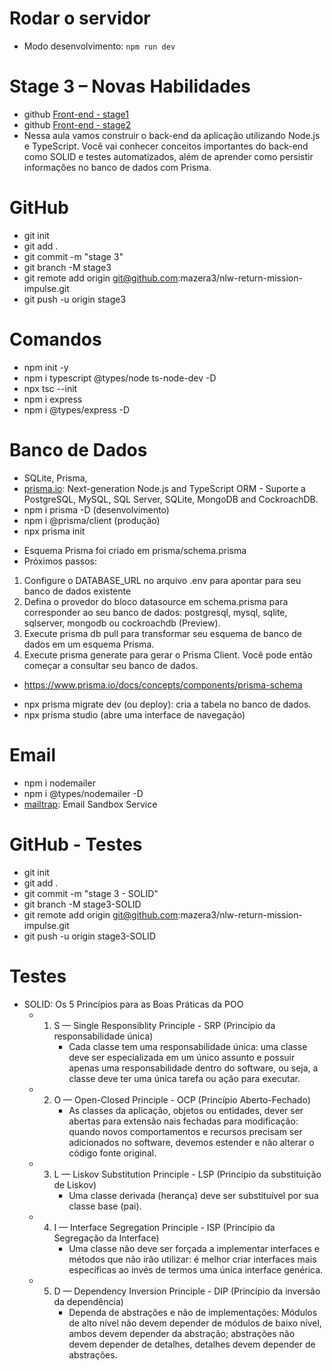 # Rodar o servidor
- Modo desenvolvimento: `npm run dev`

# Stage 3 – Novas Habilidades

- github [Front-end - stage1](https://github.com/mazera3/nlw-return-mission-impulse/tree/stage1)
- github [Front-end - stage2](https://github.com/mazera3/nlw-return-mission-impulse/tree/stage2)
- Nessa aula vamos construir o back-end da aplicação utilizando Node.js e TypeScript. Você vai conhecer conceitos importantes do back-end como SOLID e testes automatizados, além de aprender como persistir informações no banco de dados com Prisma.

# GitHub
- git init
- git add .
- git commit -m "stage 3"
- git branch -M stage3
- git remote add origin git@github.com:mazera3/nlw-return-mission-impulse.git
- git push -u origin stage3

# Comandos

- npm init -y
- npm i typescript @types/node ts-node-dev -D
- npx tsc --init
- npm i express
- npm i @types/express -D

# Banco de Dados

- SQLite, Prisma, 
- [prisma.io](https://www.prisma.io/): Next-generation Node.js and TypeScript ORM - Suporte a PostgreSQL, MySQL, SQL Server, SQLite, MongoDB and CockroachDB.
- npm i prisma -D (desenvolvimento)
- npm i @prisma/client (produção)
- npx prisma init
* Esquema Prisma foi criado em prisma/schema.prisma
* Próximos passos:
1. Configure o DATABASE_URL no arquivo .env para apontar para seu banco de dados existente
2. Defina o provedor do bloco datasource em schema.prisma para corresponder ao seu banco de dados: postgresql, mysql, sqlite, sqlserver, mongodb ou cockroachdb (Preview).
3. Execute prisma db pull para transformar seu esquema de banco de dados em um esquema Prisma.
4. Execute prisma generate para gerar o Prisma Client. Você pode então começar a consultar seu banco de dados.
* https://www.prisma.io/docs/concepts/components/prisma-schema
- npx prisma migrate dev (ou deploy): cria a tabela no banco de dados.
- npx prisma studio (abre uma interface de navegação)

# Email

- npm i nodemailer
- npm i @types/nodemailer -D
- [mailtrap](https://mailtrap.io/): Email Sandbox Service

# GitHub - Testes
- git init
- git add .
- git commit -m "stage 3 - SOLID"
- git branch -M stage3-SOLID
- git remote add origin git@github.com:mazera3/nlw-return-mission-impulse.git
- git push -u origin stage3-SOLID

# Testes

- SOLID: Os 5 Princípios para as Boas Práticas da POO
  - 1. S — Single Responsiblity Principle - SRP (Princípio da responsabilidade única)
        * Cada classe tem uma responsabilidade única: uma classe deve ser especializada em um único assunto e possuir apenas uma responsabilidade dentro do software, ou seja, a classe deve ter uma única tarefa ou ação para executar.
  - 2. O — Open-Closed Principle - OCP (Princípio Aberto-Fechado)
        * As classes da aplicação, objetos ou entidades, dever ser abertas para extensão nais fechadas para modificação: quando novos comportamentos e recursos precisam ser adicionados no software, devemos estender e não alterar o código fonte original.
  - 3. L — Liskov Substitution Principle - LSP (Princípio da substituição de Liskov)
        * Uma classe derivada (herança) deve ser substituível por sua classe base (pai).
  - 4. I — Interface Segregation Principle - ISP (Princípio da Segregação da Interface)
        * Uma classe não deve ser forçada a implementar interfaces e métodos que não irão utilizar: é melhor criar interfaces mais específicas ao invés de termos uma única interface genérica.
  - 5. D — Dependency Inversion Principle - DIP (Princípio da inversão da dependência)
        * Dependa de abstrações e não de implementações: Módulos de alto nível não devem depender de módulos de baixo nível, ambos devem depender da abstração; abstrações não devem depender de detalhes, detalhes devem depender de abstrações.
